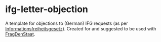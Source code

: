# ifg-letter-objection

A template for objections to (German) IFG requests (as per [Informationsfreiheitsgesetz](https://de.wikipedia.org/wiki/Informationsfreiheitsgesetz)).
Created for and suggested to be used with [FragDenStaat](https://fragdenstaat.de/).

